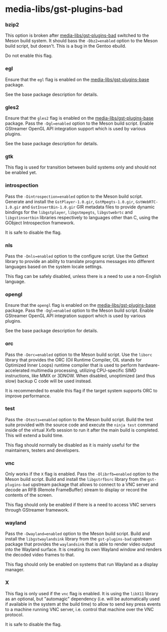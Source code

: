 # media-libs/gst-plugins-bad

### bzip2
This option is broken after [media-libs/gst-plugins-bad](../media-libs/gst-plugins-bad.md) switched to the Meson build system. It should bass the `-Dbz2=enabled` option to the Meson build script, but doesn't. This is a bug in the Gentoo ebuild.

Do not enable this flag.

### egl
Ensure that the `egl` flag is enabled on the [media-libs/gst-plugins-base](../media-libs/gst-plugins-base.md) package.

See the base package description for details.

### gles2
Ensure that the `gles2` flag is enabled on the [media-libs/gst-plugins-base](../media-libs/gst-plugins-base.md) package. Pass the `-Dgl=enabled` option to the Meson build script. Enable GStreamer OpenGL API integration support which is used by various plugins.

See the base package description for details.

### gtk
This flag is used for transition between build systems only and should not be enabled yet.

### introspection
Pass the `-Dintrospection=enabled` option to the Meson build script. Generate and install the `GstPlayer-1.0.gir`, `GstMpegts-1.0.gir`, `GstWebRTC-1.0.gir` and `GstInsertBin-1.0.gir` GIR metadata files to provide dynamic bindings for the `libgstplayer`, `libgstmpegts`, `libgstwebrtc` and `libgstinsertbin` libraries respectively to languages other than C, using the GObject Introspection framework.

It is safe to disable the flag.

### nls
Pass the `-Dnls=enabled` option to the configure script. Use the Gettext library to provide an ability to translate programs messages into different languages based on the system locale settings.

This flag can be safely disabled, unless there is a need to use a non-English language.

### opengl
Ensure that the `opengl` flag is enabled on the [media-libs/gst-plugins-base](../media-libs/gst-plugins-base.md) package. Pass the `-Dgl=enabled` option to the Meson build script. Enable GStreamer OpenGL API integration support which is used by various plugins.

See the base package description for details.

### orc
Pass the `-Dorc=enabled` option to the Meson build script. Use the `liborc` library that provides the ORC (Oil Runtime Compiler, OIL stands for Optimized Inner Loops) runtime compiler that is used to perform hardware-accelerated multimedia processing, utilizing CPU-specific SIMD instructions, like MMX or 3DNOW. When disabled, unoptimized (and thus slow) backup C code will be used instead.

It is recommended to enable this flag if the target system supports ORC to improve performance.

### test
Pass the `-Dtests=enabled` option to the Meson build script. Build the test suite provided with the source code and execute the `ninja test` command inside of the virtual Xvfb session to run it after the main build is completed. This will extend a build time.

This flag should normally be disabled as it is mainly useful for the maintainers, testers and developers.

### vnc
Only works if the `X` flag is enabled. Pass the `-Dlibrfb=enabled` option to the Meson build script. Build and install the `libgstrfbsrc` library from the `gst-plugins-bad` upstream package that allows to connect to a VNC server and decode an RFB (Remote FrameBuffer) stream to display or record the contents of the screen.

This flag should only be enabled if there is a need to access VNC servers through GStreamer framework.

### wayland
Pass the `-Dwayland=enabled` option to the Meson build script. Build and install the `libgstwaylandsink` library from the `gst-plugins-bad` upstream package that provides the `waylandsink` that is able to render video output into the Wayland surface. It is creating its own Wayland window and renders the decoded video frames to that.

This flag should only be enabled on systems that run Wayland as a display manager.

### X
This flag is only used if the `vnc` flag is enabled. It is using the `libX11` library as an optional, but "automagic" dependency (i.e. will be automatically used if available in the system at the build time) to allow to send key press events to a machine running VNC server, i.e. control that machine over the VNC protocol.

It is safe to disable the flag.
